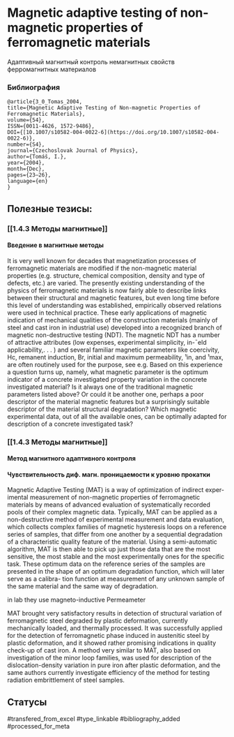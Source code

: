 # Magnetic adaptive testing of non-magnetic properties of ferromagnetic materials

Адаптивный магнитный контроль немагнитных свойств ферромагнитных материалов

### Библиография
```
@article{3_0_Tomas_2004,
title={Magnetic Adaptive Testing of Non-magnetic Properties of Ferromagnetic Materials},
volume={54},
ISSN={0011-4626, 1572-9486},
DOI={[10.1007/s10582-004-0022-6](https://doi.org/10.1007/s10582-004-0022-6)},
number={S4},
journal={Czechoslovak Journal of Physics},
author={Tomáš, I.},
year={2004},
month={Dec},
pages={23–26},
language={en}
}
```

## Полезные тезисы:
### [[1.4.3 Методы магнитные]]
#### Введение в магнитные методы
It is very well known for decades that magnetization processes of ferromagnetic materials are modified if the non-magnetic material properties (e.g. structure, chemical composition, density and type of defects, etc.) are varied. The presently existing understanding of the physics of ferromagnetic materials is now fairly able to describe links between their structural and magnetic features, but even long time before this level of understanding was established, empirically observed relations were used in technical practice. These early applications of magnetic indication of mechanical qualities of the construction materials (mainly of steel and cast iron in industrial use) developed into a recognized branch of magnetic non-destructive testing (NDT). The magnetic NDT has a number of attractive attributes (low expenses, experimental simplicity, in-¯eld applicability,. . . ) and several familiar magnetic parameters like coercivity, Hc, remanent induction, Br, initial and maximum permeability, ¹in, and ¹max, are often routinely used for the purpose, see e.g. Based on this experience a question turns up, namely, what magnetic parameter is the optimum indicator of a concrete investigated property variation in the concrete investigated material? Is it always one of the traditional magnetic parameters listed above? Or could it be another one, perhaps a poor descriptor of the
material magnetic features but a surprisingly suitable descriptor of the material structural degradation? Which magnetic experimental data, out of all the available ones, can be optimally adapted for description of a concrete investigated task?

### [[1.4.3 Методы магнитные]]
#### Метод магнитного адаптивного контроля
#### Чувствительность диф. магн. проницаемости к уровню прокатки
Magnetic Adaptive Testing (MAT) is a way of optimization of indirect exper-
imental measurement of non-magnetic properties of ferromagnetic materials by
means of advanced evaluation of systematically recorded pools of their complex
magnetic data.
Typically, MAT can be applied as a non-destructive method of experimental
measurement and data evaluation, which collects complex families of magnetic
hysteresis loops on a reference series of samples, that differ from one another by a
sequential degradation of a characteristic quality feature of the material. Using a
semi-automatic algorithm, MAT is then able to pick up just those data that are the
most sensitive, the most stable and the most experimentally ones for the specific
task. These optimum data on the reference series of the samples are presented in
the shape of an optimum degradation function, which will later serve as a calibra-
tion function at measurement of any unknown sample of the same material and the
same way of degradation.

in lab they use magneto-inductive Permeameter

MAT brought very satisfactory results in detection of structural variation of ferromagnetic steel degraded by plastic deformation, currently mechanically loaded, and thermally processed. It was successfully applied for the detection of ferromagnetic phase induced in austenitic steel by plastic deformation, and it showed rather promising indications in quality check-up of cast iron. A method very similar to MAT, also based on investigation of the minor loop families, was used for description of the dislocation-density variation in
pure iron after plastic deformation, and the same authors currently investigate efficiency of the method for testing radiation embrittlement of steel samples.



## Статусы
#transfered_from_excel 
#type_linkable
#bibliography_added
#processed_for_meta
